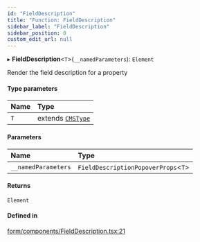 ```yaml
---
id: "FieldDescription"
title: "Function: FieldDescription"
sidebar_label: "FieldDescription"
sidebar_position: 0
custom_edit_url: null
---
```


▸ **FieldDescription**<`T`\>(`__namedParameters`): `Element`

Render the field description for a property

#### Type parameters

| Name | Type |
| :------ | :------ |
| `T` | extends [`CMSType`](../types/CMSType) |

#### Parameters

| Name | Type |
| :------ | :------ |
| `__namedParameters` | `FieldDescriptionPopoverProps`<`T`\> |

#### Returns

`Element`

#### Defined in

[form/components/FieldDescription.tsx:21](https://github.com/Camberi/firecms/blob/2d60fba/src/form/components/FieldDescription.tsx#L21)

